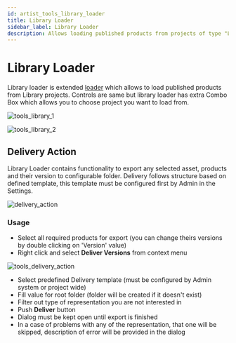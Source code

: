 ```yaml
---
id: artist_tools_library_loader
title: Library Loader
sidebar_label: Library Loader
description: Allows loading published products from projects of type "Library".
---
```


# Library Loader

Library loader is extended [loader](artist_tools_loader.md) which allows to load published products from Library projects. Controls are same but library loader has extra Combo Box which allows you to choose project you want to load from.

<div class="row markdown">
<div class="col col--6 markdown">

![tools_library_1](assets/tools/tools_library_1-small.png) <!-- picture needs to be changed -->

</div>
<div class="col col--6 markdown">

![tools_library_2](assets/tools/tools_library_2-small.png) <!-- picture needs to be changed -->

</div>
</div>

## Delivery Action

Library Loader contains functionality to export any selected asset, products and their version to configurable folder.
Delivery follows structure based on defined template, this template must be configured first by Admin in the Settings.

![delivery_action](assets/tools/tools_delivery_loader.png)

### Usage
- Select all required products for export (you can change theirs versions by double clicking on 'Version' value)
- Right click and select **Deliver Versions** from context menu

<div class="col col--6 markdown">

![tools_delivery_action](assets/tools/tools_delivery_action.png) <!-- picture needs to be changed -->

</div>

- Select predefined Delivery template (must be configured by Admin system or project wide)
- Fill value for root folder (folder will be created if it doesn't exist)
- Filter out type of representation you are not interested in
- Push **Deliver** button
- Dialog must be kept open until export is finished
- In a case of problems with any of the representation, that one will be skipped, description of error will be provided in the dialog
